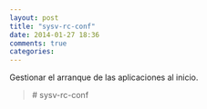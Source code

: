 ```yaml
---
layout: post
title: "sysv-rc-conf"
date: 2014-01-27 18:36
comments: true
categories: 
---
```

Gestionar el arranque de las aplicaciones al inicio.

>\# sysv-rc-conf


